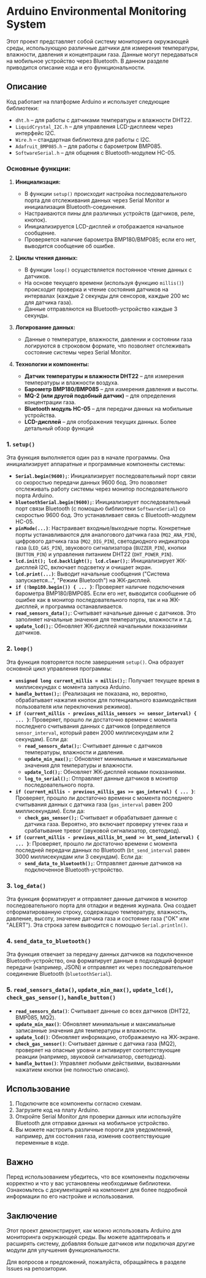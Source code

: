 # Arduino Environmental Monitoring System

Этот проект представляет собой систему мониторинга окружающей среды, использующую различные датчики для измерения температуры, влажности, давления и концентрации газа. Данные могут передаваться на мобильное устройство через Bluetooth. В данном разделе приводится описание кода и его функциональности.

## Описание

Код работает на платформе Arduino и использует следующие библиотеки:
- `dht.h` – для работы с датчиками температуры и влажности DHT22.
- `LiquidCrystal_I2C.h` – для управления LCD-дисплеем через интерфейс I2C.
- `Wire.h` – стандартная библиотека для работы с I2C.
- `Adafruit_BMP085.h` – для работы с барометром BMP085.
- `SoftwareSerial.h` – для общения с Bluetooth-модулем HC-05.

### Основные функции:

1. **Инициализация:**
   - В функции `setup()` происходит настройка последовательного порта для отслеживания данных через Serial Monitor и инициализация Bluetooth-соединения.
   - Настраиваются пины для различных устройств (датчиков, реле, кнопок).
   - Инициализируется LCD-дисплей и отображается начальное сообщение.
   - Проверяется наличие барометра BMP180/BMP085; если его нет, выводится сообщение об ошибке.

2. **Циклы чтения данных:**
   - В функции `loop()` осуществляется постоянное чтение данных с датчиков.
   - На основе текущего времени (используя функцию `millis()`) происходит проверка и чтение состояния датчиков на интервалах (каждые 2 секунды для сенсоров, каждые 200 мс для датчика газа).
   - Данные отправляются на Bluetooth-устройство каждые 3 секунды.

3. **Логирование данных:**
   - Данные о температуре, влажности, давлении и состоянии газа логируются в строковом формате, что позволяет отслеживать состояние системы через Serial Monitor.

4. **Технологии и компоненты:**
   - **Датчик температуры и влажности DHT22** – для измерения температуры и влажности воздуха.
   - **Барометр BMP180/BMP085** – для измерения давления и высоты.
   - **MQ-2 (или другой подобный датчик)** – для определения концентрации газа.
   - **Bluetooth модуль HC-05** – для передачи данных на мобильные устройства.
   - **LCD-дисплей** – для отображения текущих данных.
Более детальный обзор функций

### 1. `setup()`

Эта функция выполняется один раз в начале программы. Она инициализирует аппаратные и программные компоненты системы:

* **`Serial.begin(9600);`**: Инициализирует последовательный порт связи со скоростью передачи данных 9600 бод. Это позволяет отслеживать работу системы через монитор последовательного порта Arduino.
* **`bluetoothSerial.begin(9600);`**: Инициализирует последовательный порт связи Bluetooth (с помощью библиотеки `SoftwareSerial`) со скоростью 9600 бод. Это устанавливает связь с Bluetooth-модулем HC-05.
* **`pinMode(...)`**: Настраивает входные/выходные порты. Конкретные порты устанавливаются для аналогового датчика газа (`MQ2_ANA_PIN`), цифрового датчика газа (`MQ2_DIG_PIN`), светодиодного индикатора газа (`LED_GAS_PIN`), звукового сигнализатора (`BUZZER_PIN`), кнопки (`BUTTON_PIN`) и управления питанием DHT22 (`DHT_POWER_PIN`).
* **`lcd.init(); lcd.backlight(); lcd.clear();`**: Инициализирует ЖК-дисплей I2C, включает подсветку и очищает экран.
* **`lcd.print(...)`**: Выводит начальные сообщения ("Система запускается...", "Режим Bluetooth") на ЖК-дисплей.
* **`if (!bmp180.begin()) { ... }`**: Проверяет наличие подключения барометра BMP180/BMP085. Если его нет, выводится сообщение об ошибке как в монитор последовательного порта, так и на ЖК-дисплей, и программа останавливается.
* **`read_sensors_data();`**: Считывает начальные данные с датчиков. Это заполняет начальные значения для температуры, влажности и т.д.
* **`update_lcd();`**: Обновляет ЖК-дисплей начальными показаниями датчиков.


### 2. `loop()`

Эта функция повторяется после завершения `setup()`. Она образует основной цикл управления программы:

* **`unsigned long current_millis = millis();`**: Получает текущее время в миллисекундах с момента запуска Arduino.
* **`handle_button();`**: (Реализация не показана, но, вероятно, обрабатывает нажатия кнопок для потенциального взаимодействия пользователя или переключения режимов).
* **`if (current_millis - previous_millis_sensors >= sensor_interval) { ... }`**: Проверяет, прошло ли достаточно времени с момента последнего считывания данных с датчиков (определяется `sensor_interval`, который равен 2000 миллисекундам или 2 секундам). Если да:
    * **`read_sensors_data();`**: Считывает данные с датчиков температуры, влажности и давления.
    * **`update_min_max();`**: Обновляет минимальные и максимальные значения для температуры и влажности.
    * **`update_lcd();`**: Обновляет ЖК-дисплей новыми показаниями.
    * **`log_to_serial();`**: Отправляет данные датчиков в монитор последовательного порта.
* **`if (current_millis - previous_millis_gas >= gas_interval) { ... }`**: Проверяет, прошло ли достаточно времени с момента последнего считывания данных с датчика газа (`gas_interval` равен 200 миллисекундам). Если да:
    * **`check_gas_sensor();`**: Считывает и обрабатывает данные с датчика газа. Вероятно, это включает проверку утечек газа и срабатывание тревог (звуковой сигнализатор, светодиод).
* **`if (current_millis - previous_millis_bt_send >= bt_send_interval) { ... }`**: Проверяет, прошло ли достаточно времени с момента последней передачи данных по Bluetooth (`bt_send_interval` равен 3000 миллисекундам или 3 секундам). Если да:
    * **`send_data_to_bluetooth();`**: Отправляет данные датчиков на подключенное Bluetooth-устройство.


### 3. `log_data()`

Эта функция форматирует и отправляет данные датчиков в монитор последовательного порта для отладки и ведения журнала. Она создает отформатированную строку, содержащую температуру, влажность, давление, высоту, значение датчика газа и состояние газа ("OK" или "ALERT"). Эта строка затем выводится с помощью `Serial.println()`.


### 4. `send_data_to_bluetooth()`

Эта функция отвечает за передачу данных датчиков на подключенное Bluetooth-устройство, она форматирует данные в подходящий формат передачи (например, JSON) и отправляет их через последовательное соединение Bluetooth (`bluetoothSerial`).


### 5. `read_sensors_data()`, `update_min_max()`, `update_lcd()`, `check_gas_sensor()`, `handle_button()`



* **`read_sensors_data()`**: Считывает данные со всех датчиков (DHT22, BMP085, MQ2).
* **`update_min_max()`**: Обновляет минимальные и максимальные записанные значения для температуры и влажности.
* **`update_lcd()`**: Обновляет информацию, отображаемую на ЖК-экране.
* **`check_gas_sensor()`**: Считывает данные с датчика газа (MQ2), проверяет на опасные уровни и активирует соответствующие реакции (например, звуковой сигнализатор, светодиод).
* **`handle_button()`**: Управляет любыми действиями, вызванными нажатием кнопки (не полностью описано).



## Использование

1. Подключите все компоненты согласно схемам.
2. Загрузите код на плату Arduino.
3. Откройте Serial Monitor для проверки данных или используйте Bluetooth для отправки данных на мобильное устройство.
4. Вы можете настроить различные пороги для уведомлений, например, для состояния газа, изменив соответствующие переменные в коде.

## Важно

Перед использованием убедитесь, что все компоненты подключены корректно и что у вас установлены необходимые библиотеки. Ознакомьтесь с документацией на компонент для более подробной информации по его настройке и использования.

## Заключение

Этот проект демонстрирует, как можно использовать Arduino для мониторинга окружающей среды. Вы можете адаптировать и расширять систему, добавляя больше датчиков или подключая другие модули для улучшения функциональности. 

Для вопросов и предложений, пожалуйста, обращайтесь в разделе Issues на репозитории.
